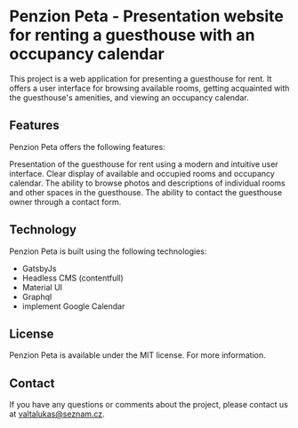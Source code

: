 # Penzion Peta - Presentation website for renting a guesthouse with an occupancy calendar
This project is a web application for presenting a guesthouse for rent. It offers a user interface for browsing available rooms, getting acquainted with the guesthouse's amenities, and viewing an occupancy calendar. 

## Features
Penzion Peta offers the following features:

Presentation of the guesthouse for rent using a modern and intuitive user interface.
Clear display of available and occupied rooms and occupancy calendar.
The ability to browse photos and descriptions of individual rooms and other spaces in the guesthouse.
The ability to contact the guesthouse owner through a contact form.

## Technology
Penzion Peta is built using the following technologies:

- GatsbyJs
- Headless CMS (contentfull)
- Material UI
- Graphql
- implement Google Calendar

## License
Penzion Peta is available under the MIT license. For more information.

## Contact
If you have any questions or comments about the project, please contact us at valtalukas@seznam.cz.

